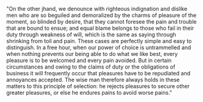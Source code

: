 "On the other jhand, we denounce with 
righteous indignation and dislike men 
who are so beguiled and demoralized by 
the charms of pleasure of the moment, so 
blinded by desire, that they cannot 
foresee the pain and trouble that are 
bound to ensue; and equal blame belongs 
to those who fail in their duty through 
weakness of will, which is the same as 
saying through shrinking from toil and 
pain. These cases are perfectly simple 
and easy to distinguish. In a free hour, 
when our power of choice is untrammelled 
and when nothing prevents our being able 
to do what we like best, every pleasure 
is to be welcomed and every pain 
avoided. But in certain circumstances 
and owing to the claims of duty or the 
obligations of business it will 
frequently occur that pleasures have to 
be repudiated and annoyances accepted. 
The wise man therefore always holds in 
these matters to this principle of 
selection: he rejects pleasures to 
secure other greater pleasures, or else 
he endures pains to avoid worse pains."
     